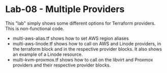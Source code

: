 # Lab-08 - Multiple Providers

This "lab" simply shows some different options for Terraform providers. This is non-functional code.

- multi-aws-alias.tf shows how to set AWS region aliases
- multi-aws-linode.tf shows how to call on AWS and Linode providers, in the terraform block and in the respective provider blocks. It also shows an example of a Linode resource.
- multi-kvm-proxmox.tf shows how to call on the libvirt and Proxmox providers and their respective provider blocks.
